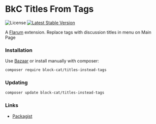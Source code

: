 # BkC Titles From Tags

![License](https://img.shields.io/badge/license-MIT-blue.svg) [![Latest Stable Version](https://img.shields.io/packagist/v/block-cat/titles-instead-tags.svg)](https://packagist.org/packages/block-cat/titles-instead-tags)

A [Flarum](http://flarum.org) extension. Replace tags with discussion titles in menu on Main Page

### Installation

Use [Bazaar](https://discuss.flarum.org/d/5151-flagrow-bazaar-the-extension-marketplace) or install manually with composer:

```sh
composer require block-cat/titles-instead-tags
```

### Updating

```sh
composer update block-cat/titles-instead-tags
```

### Links

- [Packagist](https://packagist.org/packages/block-cat/titles-instead-tags)
